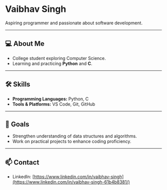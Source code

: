 # Vaibhav Singh

Aspiring programmer and passionate about software development.

---

## 💻 About Me
- College student exploring Computer Science.
- Learning and practicing **Python** and **C**.

---

## 🛠 Skills
- **Programming Languages:** Python, C  
- **Tools & Platforms:** VS Code, Git, GitHub

---

## 🎯 Goals
- Strengthen understanding of data structures and algorithms.  
- Work on practical projects to enhance coding proficiency.  

---

## 📫 Contact
- LinkedIn: [https://www.linkedin.com/in/vaibhav-singh](https://www.linkedin.com/in/vaibhav-singh-61b4b8381/)
